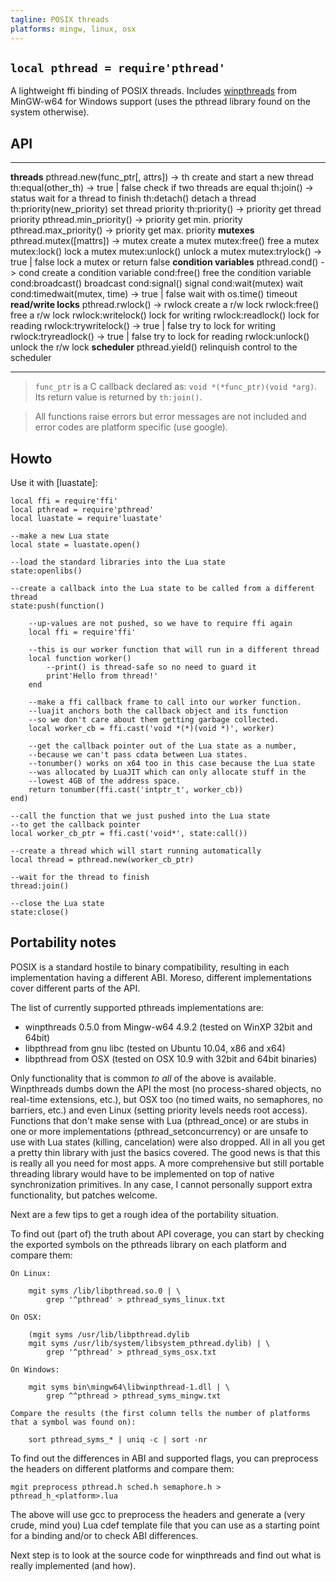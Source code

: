 ```yaml
---
tagline: POSIX threads
platforms: mingw, linux, osx
---
```


## `local pthread = require'pthread'`

A lightweight ffi binding of POSIX threads. Includes [winpthreads] from
MinGW-w64 for Windows support (uses the pthread library found on the
system otherwise).

[winpthreads]: http://sourceforge.net/p/mingw-w64/mingw-w64/ci/master/tree/mingw-w64-libraries/winpthreads/

## API

----------------------------------------------- ----------------------------------
__threads__
pthread.new(func_ptr[, attrs]) -> th            create and start a new thread
th:equal(other_th) -> true | false              check if two threads are equal
th:join() -> status                             wait for a thread to finish
th:detach()                                     detach a thread
th:priority(new_priority)                       set thread priority
th:priority() -> priority                       get thread priority
pthread.min_priority() -> priority              get min. priority
pthread.max_priority() -> priority              get max. priority
__mutexes__
pthread.mutex([mattrs]) -> mutex                create a mutex
mutex:free()                                    free a mutex
mutex:lock()                                    lock a mutex
mutex:unlock()                                  unlock a mutex
mutex:trylock() -> true | false                 lock a mutex or return false
__condition variables__
pthread.cond() -> cond                          create a condition variable
cond:free()                                     free the condition variable
cond:broadcast()                                broadcast
cond:signal()                                   signal
cond:wait(mutex)                                wait
cond:timedwait(mutex, time) -> true | false     wait with os.time() timeout
__read/write locks__
pthread.rwlock() -> rwlock                      create a r/w lock
rwlock:free()                                   free a r/w lock
rwlock:writelock()                              lock for writing
rwlock:readlock()                               lock for reading
rwlock:trywritelock() -> true | false           try to lock for writing
rwlock:tryreadlock() -> true | false            try to lock for reading
rwlock:unlock()                                 unlock the r/w lock
__scheduler__
pthread.yield()                                 relinquish control to the scheduler
----------------------------------------------- ----------------------------------

> `func_ptr` is a C callback declared as: `void *(*func_ptr)(void *arg)`.
Its return value is returned by `th:join()`.

> All functions raise errors but error messages are not included
and error codes are platform specific (use google).

## Howto

Use it with [luastate]:

~~~{.lua}
local ffi = require'ffi'
local pthread = require'pthread'
local luastate = require'luastate'

--make a new Lua state
local state = luastate.open()

--load the standard libraries into the Lua state
state:openlibs()

--create a callback into the Lua state to be called from a different thread
state:push(function()

	--up-values are not pushed, so we have to require ffi again
	local ffi = require'ffi'

	--this is our worker function that will run in a different thread
	local function worker()
		--print() is thread-safe so no need to guard it
		print'Hello from thread!'
	end

	--make a ffi callback frame to call into our worker function.
	--luajit anchors both the callback object and its function
	--so we don't care about them getting garbage collected.
	local worker_cb = ffi.cast('void *(*)(void *)', worker)

	--get the callback pointer out of the Lua state as a number,
	--because we can't pass cdata between Lua states.
	--tonumber() works on x64 too in this case because the Lua state
	--was allocated by LuaJIT which can only allocate stuff in the
	--lowest 4GB of the address space.
	return tonumber(ffi.cast('intptr_t', worker_cb))
end)

--call the function that we just pushed into the Lua state
--to get the callback pointer
local worker_cb_ptr = ffi.cast('void*', state:call())

--create a thread which will start running automatically
local thread = pthread.new(worker_cb_ptr)

--wait for the thread to finish
thread:join()

--close the Lua state
state:close()
~~~

## Portability notes

POSIX is a standard hostile to binary compatibility, resulting in each
implementation having a different ABI. Moreso, different implementations
cover different parts of the API.

The list of currently supported pthreads implementations are:

  * winpthreads 0.5.0 from Mingw-w64 4.9.2 (tested on WinXP 32bit and 64bit)
  * libpthread from gnu libc (tested on Ubuntu 10.04, x86 and x64)
  * libpthread from OSX (tested on OSX 10.9 with 32bit and 64bit binaries)

Only functionality that is common _to all_ of the above is available.
Winpthreads dumbs down the API the most (no process-shared objects,
no real-time extensions, etc.), but OSX too (no timed waits, no semaphores,
no barriers, etc.) and even Linux (setting priority levels needs root access).
Functions that don't make sense with Lua (pthread_once) or are stubs
in one or more implementations (pthread_setconcurrency) or are unsafe
to use with Lua states (killing, cancelation) were also dropped. All in all
you get a pretty thin library with just the basics covered.
The good news is that this is really all you need for most apps.
A more comprehensive but still portable threading library would have to
be implemented on top of native synchronization primitives. In any case,
I cannot personally support extra functionality, but patches welcome.

Next are a few tips to get a rough idea of the portability situation.

To find out (part of) the truth about API coverage, you can start by
checking the exported symbols on the pthreads library on each platform
and compare them:

	On Linux:

		mgit syms /lib/libpthread.so.0 | \
			grep '^pthread' > pthread_syms_linux.txt

	On OSX:

		(mgit syms /usr/lib/libpthread.dylib
		mgit syms /usr/lib/system/libsystem_pthread.dylib) | \
			grep '^pthread' > pthread_syms_osx.txt

	On Windows:

		mgit syms bin\mingw64\libwinpthread-1.dll | \
			grep ^^pthread > pthread_syms_mingw.txt

	Compare the results (the first column tells the number of platforms
	that a symbol was found on):

		sort pthread_syms_* | uniq -c | sort -nr

To find out the differences in ABI and supported flags, you can preprocess
the headers on different platforms and compare them:

	mgit preprocess pthread.h sched.h semaphore.h > pthread_h_<platform>.lua

The above will use gcc to preprocess the headers and generate a
(very crude, mind you) Lua cdef template file that you can use
as a starting point for a binding and/or to check ABI differences.

Next step is to look at the source code for winpthreads and find out what
is really implemented (and how).
